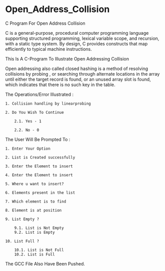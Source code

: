 # Open_Address_Collision
C Program For Open Address Collision

C is a general-purpose, procedural computer programming language supporting structured programming, lexical variable scope, and recursion, with a static type system. By design, C provides constructs that map efficiently to typical machine instructions.

This Is A C-Program To Illustrate Open Addressing Collision

Open addressing also called closed hashing is a method of resolving collisions by probing , or searching through alternate locations in the array until either the target record is found, or an unused array slot is found, which indicates that there is no such key in the table.

The Operations/Error Illustrated :

    1. Collision handling by linearprobing

    2. Do You Wish To Continue

        2.1. Yes - 1

        2.2. No - 0
    

The User Will Be Prompted To :

    1. Enter Your Option

    2. List is Created successfully

    3. Enter the Element to insert

    4. Enter the Element to insert

    5. Where u want to insert?

    6. Elements present in the list

    7. Which element is to find

    8. Element is at position

    9. List Empty ?

        9.1. List is Not Empty
        9.2. List is Empty

    10. List Full ?

        10.1. List is Not Full
        10.2. List is Full

The GCC File Also Have Been Pushed.
